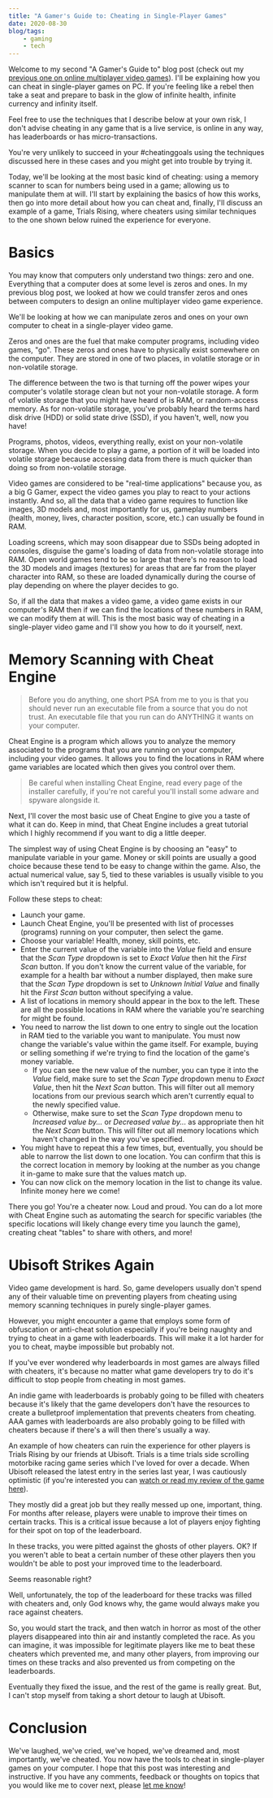 ```yaml
---
title: "A Gamer's Guide to: Cheating in Single-Player Games"
date: 2020-08-30
blog/tags:
    - gaming
    - tech
---
```

Welcome to my second "A Gamer's Guide to" blog post (check out my [previous one on online multiplayer video games](/blog/2020-08-22/)). I'll be explaining how you can cheat in single-player games on PC. If you're feeling like a rebel then take a seat and prepare to bask in the glow of infinite health, infinite currency and infinity itself.

Feel free to use the techniques that I describe below at your own risk, I don't advise cheating in any game that is a live service, is online in any way, has leaderboards or has micro-transactions.

You're very unlikely to succeed in your #cheatinggoals using the techniques discussed here in these cases and you might get into trouble by trying it.

Today, we'll be looking at the most basic kind of cheating: using a memory scanner to scan for numbers being used in a game; allowing us to manipulate them at will. I'll start by explaining the basics of how this works, then go into more detail about how you can cheat and, finally, I'll discuss an example of a game, Trials Rising, where cheaters using similar techniques to the one shown below ruined the experience for everyone.

# Basics
You may know that computers only understand two things: zero and one. Everything that a computer does at some level is zeros and ones. In my previous blog post, we looked at how we could transfer zeros and ones between computers to design an online multiplayer video game experience.

We'll be looking at how we can manipulate zeros and ones on your own computer to cheat in a single-player video game.

Zeros and ones are the fuel that make computer programs, including video games, "go". These zeros and ones have to physically exist somewhere on the computer. They are stored in one of two places, in volatile storage or in non-volatile storage.

The difference between the two is that turning off the power wipes your computer's volatile storage clean but not your non-volatile storage. A form of volatile storage that you might have heard of is RAM, or random-access memory. As for non-volatile storage, you've probably heard the terms hard disk drive (HDD) or solid state drive (SSD), if you haven't, well, now you have!

Programs, photos, videos, everything really, exist on your non-volatile storage. When you decide to play a game, a portion of it will be loaded into volatile storage because accessing data from there is much quicker than doing so from non-volatile storage.

Video games are considered to be "real-time applications" because you, as a big G Gamer, expect the video games you play to react to your actions instantly. And so, all the data that a video game requires to function like images, 3D models and, most importantly for us, gameplay numbers (health, money, lives, character position, score, etc.) can usually be found in RAM.

Loading screens, which may soon disappear due to SSDs being adopted in consoles, disguise the game's loading of data from non-volatile storage into RAM. Open world games tend to be so large that there's no reason to load the 3D models and images (textures) for areas that are far from the player character into RAM, so these are loaded dynamically during the course of play depending on where the player decides to go.

So, if all the data that makes a video game, a video game exists in our computer's RAM then if we can find the locations of these numbers in RAM, we can modify them at will. This is the most basic way of cheating in a single-player video game and I'll show you how to do it yourself, next.

# Memory Scanning with Cheat Engine

> Before you do anything, one short PSA from me to you is that you should never run an executable file from a source that you do not trust. An executable file that you run can do ANYTHING it wants on your computer.

Cheat Engine is a program which allows you to analyze the memory associated to the programs that you are running on your computer, including your video games. It allows you to find the locations in RAM where game variables are located which then gives you control over them.

> Be careful when installing Cheat Engine, read every page of the installer carefully, if you're not careful you'll install some adware and spyware alongside it.

Next, I'll cover the most basic use of Cheat Engine to give you a taste of what it can do. Keep in mind, that Cheat Engine includes a great tutorial which I highly recommend if you want to dig a little deeper.

The simplest way of using Cheat Engine is by choosing an "easy" to manipulate variable in your game. Money or skill points are usually a good choice because these tend to be easy to change within the game. Also, the actual numerical value, say 5, tied to these variables is usually visible to you which isn't required but it is helpful.

Follow these steps to cheat:

- Launch your game.
- Launch Cheat Engine, you'll be presented with list of processes (programs) running on your computer, then select the game.
- Choose your variable! Health, money, skill points, etc.
- Enter the current value of the variable into the _Value_ field and ensure that the _Scan Type_ dropdown is set to _Exact Value_ then hit the _First Scan_ button. If you don't know the current value of the variable, for example for a health bar without a number displayed, then make sure that the _Scan Type_ dropdown is set to _Unknown Initial Value_ and finally hit the _First Scan_ button without specifying a value.
- A list of locations in memory should appear in the box to the left. These are all the possible locations in RAM where the variable you're searching for might be found.
- You need to narrow the list down to one entry to single out the location in RAM tied to the variable you want to manipulate. You must now change the variable's value within the game itself. For example, buying or selling something if we're trying to find the location of the game's money variable.
    - If you can see the new value of the number, you can type it into the _Value_ field, make sure to set the _Scan Type_ dropdown menu to _Exact Value_, then hit the _Next Scan_ button. This will filter out all memory locations from our previous search which aren't currently equal to the newly specified value.
    - Otherwise, make sure to set the _Scan Type_ dropdown menu to _Increased value by..._ or _Decreased value by..._ as appropriate then hit the _Next Scan_ button. This will filter out all memory locations which haven't changed in the way you've specified.
- You might have to repeat this a few times, but, eventually, you should be able to narrow the list down to one location. You can confirm that this is the correct location in memory by looking at the number as you change it in-game to make sure that the values match up.
- You can now click on the memory location in the list to change its value. Infinite money here we come!

There you go! You're a cheater now. Loud and proud. You can do a lot more with Cheat Engine such as automating the search for specific variables (the specific locations will likely change every time you launch the game), creating cheat "tables" to share with others, and more!

# Ubisoft Strikes Again
Video game development is hard. So, game developers usually don't spend any of their valuable time on preventing players from cheating using memory scanning techniques in purely single-player games.

However, you might encounter a game that employs some form of obfuscation or anti-cheat solution especially if you're being naughty and trying to cheat in a game with leaderboards. This will make it a lot harder for you to cheat, maybe impossible but probably not.

If you've ever wondered why leaderboards in most games are always filled with cheaters, it's because no matter what game developers try to do it's difficult to stop people from cheating in most games.

An indie game with leaderboards is probably going to be filled with cheaters because it's likely that the game developers don't have the resources to create a bulletproof implementation that prevents cheaters from cheating. AAA games with leaderboards are also probably going to be filled with cheaters because if there's a will then there's usually a way.

An example of how cheaters can ruin the experience for other players is Trials Rising by our friends at Ubisoft. Trials is a time trials side scrolling motorbike racing game series which I've loved for over a decade. When Ubisoft released the latest entry in the series last year, I was cautiously optimistic (if you're interested you can [watch or read my review of the game here](/reviews/video-game/2019-03-13/)).

They mostly did a great job but they really messed up one, important, thing. For months after release, players were unable to improve their times on certain tracks. This is a critical issue because a lot of players enjoy fighting for their spot on top of the leaderboard.

In these tracks, you were pitted against the ghosts of other players. OK? If you weren't able to beat a certain number of these other players then you wouldn't be able to post your improved time to the leaderboard.

Seems reasonable right?

Well, unfortunately, the top of the leaderboard for these tracks was filled with cheaters and, only God knows why, the game would always make you race against cheaters.

So, you would start the track, and then watch in horror as most of the other players disappeared into thin air and instantly completed the race. As you can imagine, it was impossible for legitimate players like me to beat these cheaters which prevented me, and many other players, from improving our times on these tracks and also prevented us from competing on the leaderboards.

Eventually they fixed the issue, and the rest of the game is really great. But, I can't stop myself from taking a short detour to laugh at Ubisoft.

# Conclusion
We've laughed, we've cried, we've hoped, we've dreamed and, most importantly, we've cheated. You now have the tools to cheat in single-player games on your computer. I hope that this post was interesting and instructive. If you have any comments, feedback or thoughts on topics that you would like me to cover next, please [let me know](mailto:me@strategineer.com)!

